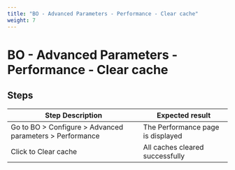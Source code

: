 ```yaml
---
title: "BO - Advanced Parameters - Performance - Clear cache"
weight: 7
---
```


# BO - Advanced Parameters - Performance - Clear cache
## Steps
| Step Description | Expected result |
| ----- | ----- |
| Go to BO > Configure > Advanced parameters > Performance | The Performance page is displayed |
| Click to Clear cache | All caches cleared successfully |
